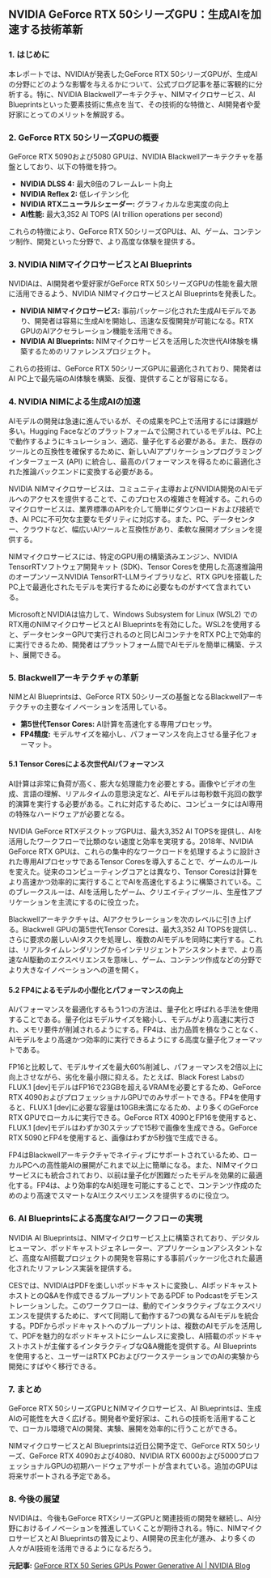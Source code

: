 ## NVIDIA GeForce RTX 50シリーズGPU：生成AIを加速する技術革新

### 1. はじめに

本レポートでは、NVIDIAが発表したGeForce RTX 50シリーズGPUが、生成AIの分野にどのような影響を与えるかについて、公式ブログ記事を基に客観的に分析する。特に、NVIDIA Blackwellアーキテクチャ、NIMマイクロサービス、AI Blueprintsといった要素技術に焦点を当て、その技術的な特徴と、AI開発者や愛好家にとってのメリットを解説する。

### 2. GeForce RTX 50シリーズGPUの概要

GeForce RTX 5090および5080 GPUは、NVIDIA Blackwellアーキテクチャを基盤としており、以下の特徴を持つ。

*   **NVIDIA DLSS 4:** 最大8倍のフレームレート向上
*   **NVIDIA Reflex 2:** 低レイテンシ化
*   **NVIDIA RTXニューラルシェーダー:** グラフィカルな忠実度の向上
*   **AI性能:** 最大3,352 AI TOPS (AI trillion operations per second)

これらの特徴により、GeForce RTX 50シリーズGPUは、AI、ゲーム、コンテンツ制作、開発といった分野で、より高度な体験を提供する。

### 3. NVIDIA NIMマイクロサービスとAI Blueprints

NVIDIAは、AI開発者や愛好家がGeForce RTX 50シリーズGPUの性能を最大限に活用できるよう、NVIDIA NIMマイクロサービスとAI Blueprintsを発表した。

*   **NVIDIA NIMマイクロサービス:** 事前パッケージ化された生成AIモデルであり、開発者は容易に生成AIを開始し、迅速な反復開発が可能になる。RTX GPUのAIアクセラレーション機能を活用できる。
*   **NVIDIA AI Blueprints:** NIMマイクロサービスを活用した次世代AI体験を構築するためのリファレンスプロジェクト。

これらの技術は、GeForce RTX 50シリーズGPUに最適化されており、開発者はAI PC上で最先端のAI体験を構築、反復、提供することが容易になる。

### 4. NVIDIA NIMによる生成AIの加速

AIモデルの開発は急速に進んでいるが、その成果をPC上で活用するには課題が多い。Hugging Faceなどのプラットフォームで公開されているモデルは、PC上で動作するようにキュレーション、適応、量子化する必要がある。また、既存のツールとの互換性を確保するために、新しいAIアプリケーションプログラミングインターフェース (API) に統合し、最高のパフォーマンスを得るために最適化された推論バックエンドに変換する必要がある。

NVIDIA NIMマイクロサービスは、コミュニティ主導およびNVIDIA開発のAIモデルへのアクセスを提供することで、このプロセスの複雑さを軽減する。これらのマイクロサービスは、業界標準のAPIを介して簡単にダウンロードおよび接続でき、AI PCに不可欠な主要なモダリティに対応する。また、PC、データセンター、クラウドなど、幅広いAIツールと互換性があり、柔軟な展開オプションを提供する。

NIMマイクロサービスには、特定のGPU用の構築済みエンジン、NVIDIA TensorRTソフトウェア開発キット (SDK)、Tensor Coresを使用した高速推論用のオープンソースNVIDIA TensorRT-LLMライブラリなど、RTX GPUを搭載したPC上で最適化されたモデルを実行するために必要なものがすべて含まれている。

MicrosoftとNVIDIAは協力して、Windows Subsystem for Linux (WSL2) でのRTX用のNIMマイクロサービスとAI Blueprintsを有効にした。WSL2を使用すると、データセンターGPUで実行されるのと同じAIコンテナをRTX PC上で効率的に実行できるため、開発者はプラットフォーム間でAIモデルを簡単に構築、テスト、展開できる。

### 5. Blackwellアーキテクチャの革新

NIMとAI Blueprintsは、GeForce RTX 50シリーズの基盤となるBlackwellアーキテクチャの主要なイノベーションを活用している。

*   **第5世代Tensor Cores:** AI計算を高速化する専用プロセッサ。
*   **FP4精度:** モデルサイズを縮小し、パフォーマンスを向上させる量子化フォーマット。

#### 5.1 Tensor Coresによる次世代AIパフォーマンス

AI計算は非常に負荷が高く、膨大な処理能力を必要とする。画像やビデオの生成、言語の理解、リアルタイムの意思決定など、AIモデルは毎秒数千兆回の数学的演算を実行する必要がある。これに対応するために、コンピュータにはAI専用の特殊なハードウェアが必要となる。

NVIDIA GeForce RTXデスクトップGPUは、最大3,352 AI TOPSを提供し、AIを活用したワークフローで比類のない速度と効率を実現する。2018年、NVIDIA GeForce RTX GPUは、これらの集中的なワークロードを処理するように設計された専用AIプロセッサであるTensor Coresを導入することで、ゲームのルールを変えた。従来のコンピューティングコアとは異なり、Tensor Coresは計算をより高速かつ効率的に実行することでAIを高速化するように構築されている。このブレークスルーは、AIを活用したゲーム、クリエイティブツール、生産性アプリケーションを主流にするのに役立った。

Blackwellアーキテクチャは、AIアクセラレーションを次のレベルに引き上げる。Blackwell GPUの第5世代Tensor Coresは、最大3,352 AI TOPSを提供し、さらに要求の厳しいAIタスクを処理し、複数のAIモデルを同時に実行する。これは、リアルタイムレンダリングからインテリジェントアシスタントまで、より高速なAI駆動のエクスペリエンスを意味し、ゲーム、コンテンツ作成などの分野でより大きなイノベーションへの道を開く。

#### 5.2 FP4によるモデルの小型化とパフォーマンスの向上

AIパフォーマンスを最適化するもう1つの方法は、量子化と呼ばれる手法を使用することである。量子化はモデルサイズを縮小し、モデルがより高速に実行され、メモリ要件が削減されるようにする。FP4は、出力品質を損なうことなく、AIモデルをより高速かつ効率的に実行できるようにする高度な量子化フォーマットである。

FP16と比較して、モデルサイズを最大60%削減し、パフォーマンスを2倍以上に向上させながら、劣化を最小限に抑える。たとえば、Black Forest LabsのFLUX.1 [dev]モデルはFP16で23GBを超えるVRAMを必要とするため、GeForce RTX 4090およびプロフェッショナルGPUでのみサポートできる。FP4を使用すると、FLUX.1 [dev]に必要な容量は10GB未満になるため、より多くのGeForce RTX GPUでローカルに実行できる。GeForce RTX 4090とFP16を使用すると、FLUX.1 [dev]モデルはわずか30ステップで15秒で画像を生成できる。GeForce RTX 5090とFP4を使用すると、画像はわずか5秒強で生成できる。

FP4はBlackwellアーキテクチャでネイティブにサポートされているため、ローカルPCへの高性能AIの展開がこれまで以上に簡単になる。また、NIMマイクロサービスにも統合されており、以前は量子化が困難だったモデルを効果的に最適化する。FP4は、より効率的なAI処理を可能にすることで、コンテンツ作成のためのより高速でスマートなAIエクスペリエンスを提供するのに役立つ。

### 6. AI Blueprintsによる高度なAIワークフローの実現

NVIDIA AI Blueprintsは、NIMマイクロサービス上に構築されており、デジタルヒューマン、ポッドキャストジェネレーター、アプリケーションアシスタントなど、高度なAI搭載プロジェクトの開発を容易にする事前パッケージ化された最適化されたリファレンス実装を提供する。

CESでは、NVIDIAはPDFを楽しいポッドキャストに変換し、AIポッドキャストホストとのQ&Aを作成できるブループリントであるPDF to Podcastをデモンストレーションした。このワークフローは、動的でインタラクティブなエクスペリエンスを提供するために、すべて同期して動作する7つの異なるAIモデルを統合する。PDFからポッドキャストへのブループリントは、複数のAIモデルを活用して、PDFを魅力的なポッドキャストにシームレスに変換し、AI搭載のポッドキャストホストが主催するインタラクティブなQ&A機能を提供する。AI Blueprintsを使用すると、ユーザーはRTX PCおよびワークステーションでのAIの実験から開発にすばやく移行できる。

### 7. まとめ

GeForce RTX 50シリーズGPUとNIMマイクロサービス、AI Blueprintsは、生成AIの可能性を大きく広げる。開発者や愛好家は、これらの技術を活用することで、ローカル環境でAIの開発、実験、展開を効率的に行うことができる。

NIMマイクロサービスとAI Blueprintsは近日公開予定で、GeForce RTX 50シリーズ、GeForce RTX 4090および4080、NVIDIA RTX 6000および5000プロフェッショナルGPUの初期ハードウェアサポートが含まれている。追加のGPUは将来サポートされる予定である。

### 8. 今後の展望

NVIDIAは、今後もGeForce RTXシリーズGPUと関連技術の開発を継続し、AI分野におけるイノベーションを推進していくことが期待される。特に、NIMマイクロサービスとAI Blueprintsの普及により、AI開発の民主化が進み、より多くの人々がAI技術を活用できるようになるだろう。


**元記事:** [GeForce RTX 50 Series GPUs Power Generative AI | NVIDIA Blog](https://blogs.nvidia.com/blog/rtx-ai-garage-blackwell-nim-blueprints-pc/)